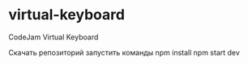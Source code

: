 # virtual-keyboard
CodeJam Virtual Keyboard

Скачать репозиторий 
запустить команды
npm install
npm start dev
